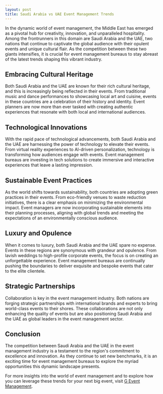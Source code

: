 ```yaml
---
layout: post
title: Saudi Arabia vs UAE Event Management Trends
---
```



In the dynamic world of event management, the Middle East has emerged as a pivotal hub for creativity, innovation, and unparalleled hospitality. Among the frontrunners in this domain are Saudi Arabia and the UAE, two nations that continue to captivate the global audience with their opulent events and unique cultural flair. As the competition between these two giants intensifies, it is crucial for event management bureaus to stay abreast of the latest trends shaping this vibrant industry.

## Embracing Cultural Heritage

Both Saudi Arabia and the UAE are known for their rich cultural heritage, and this is increasingly being reflected in their events. From traditional music and dance performances to showcasing local art and cuisine, events in these countries are a celebration of their history and identity. Event planners are now more than ever tasked with creating authentic experiences that resonate with both local and international audiences.

## Technological Innovations

With the rapid pace of technological advancements, both Saudi Arabia and the UAE are harnessing the power of technology to elevate their events. From virtual reality experiences to AI-driven personalization, technology is transforming how audiences engage with events. Event management bureaus are investing in tech solutions to create immersive and interactive experiences that leave a lasting impression.

## Sustainable Event Practices

As the world shifts towards sustainability, both countries are adopting green practices in their events. From eco-friendly venues to waste reduction initiatives, there is a clear emphasis on minimizing the environmental impact. Event managers are now incorporating sustainable elements into their planning processes, aligning with global trends and meeting the expectations of an environmentally conscious audience.

## Luxury and Opulence

When it comes to luxury, both Saudi Arabia and the UAE spare no expense. Events in these regions are synonymous with grandeur and opulence. From lavish weddings to high-profile corporate events, the focus is on creating an unforgettable experience. Event management bureaus are continually pushing the boundaries to deliver exquisite and bespoke events that cater to the elite clientele.

## Strategic Partnerships

Collaboration is key in the event management industry. Both nations are forging strategic partnerships with international brands and experts to bring world-class events to their shores. These collaborations are not only enhancing the quality of events but are also positioning Saudi Arabia and the UAE as global leaders in the event management sector.

## Conclusion

The competition between Saudi Arabia and the UAE in the event management industry is a testament to the region's commitment to excellence and innovation. As they continue to set new benchmarks, it is an exciting time for event management bureaus to explore the myriad opportunities this dynamic landscape presents.

For more insights into the world of event management and to explore how you can leverage these trends for your next big event, visit [G Event Management](https://geventm.com/).
